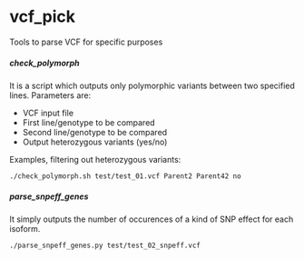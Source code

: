 vcf_pick
========

Tools to parse VCF for specific purposes

##### check_polymorph

It is a script which outputs only polymorphic variants between two specified lines.
Parameters are:
- VCF input file
- First line/genotype to be compared
- Second line/genotype to be compared
- Output heterozygous variants (yes/no)

Examples, filtering out heterozygous variants:

`./check_polymorph.sh test/test_01.vcf Parent2 Parent42 no`

##### parse_snpeff_genes

It simply outputs the number of occurences of a kind of SNP effect for each isoform.

`./parse_snpeff_genes.py test/test_02_snpeff.vcf`
